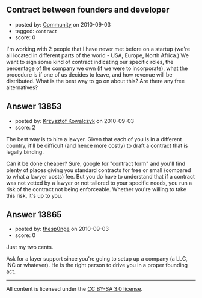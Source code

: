 ## Contract between founders and developer

- posted by: [Community](https://stackexchange.com/users/-1/-1-community) on 2010-09-03
- tagged: `contract`
- score: 0

I'm working with 2 people that I have never met before on a startup (we're all located in different parts of the world - USA, Europe, North Africa.) We want to sign some kind of contract indicating our specific roles, the percentage of the company we own (if we were to incorporate), what the procedure is if one of us decides to leave, and how revenue will be distributed. What is the best way to go on about this? Are there any free alternatives?


## Answer 13853

- posted by: [Krzysztof Kowalczyk](https://stackexchange.com/users/-1/3945-krzysztof-kowalczyk) on 2010-09-03
- score: 2

The best way is to hire a lawyer. Given that each of you is in a different country, it'll be difficult (and hence more costly) to draft a contract that is legally binding.

Can it be done cheaper? Sure, google for "contract form" and you'll find plenty of places giving you standard contracts for free or small (compared to what a lawyer costs) fee. But you do have to understand that if a contract was not vetted by a lawyer or not tailored to your specific needs, you run a risk of the contract not being enforceable. Whether you're willing to take this risk, it's up to you.



## Answer 13865

- posted by: [thesp0nge](https://stackexchange.com/users/-1/627-thesp0nge) on 2010-09-03
- score: 0

Just my two cents.

Ask for a layer support since you're going to setup up a company (a LLC, INC or whatever). He is the right person to drive you in a proper founding act.



---

All content is licensed under the [CC BY-SA 3.0 license](https://creativecommons.org/licenses/by-sa/3.0/).
